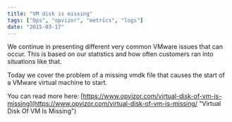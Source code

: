 ```yaml
---
title: "VM disk is missing"
tags: ["Ops", "opvizor", "metrics", "logs"]
date: "2015-03-17"
---
```


We continue in presenting different very common VMware issues that can occur. This is based on our statistics and how often customers ran into situations like that.

Today we cover the problem of a missing vmdk file that causes the start of a VMware virtual machine to start.

You can read more here: [https://www.opvizor.com/virtual-disk-of-vm-is-missing](https://www.opvizor.com/virtual-disk-of-vm-is-missing/ "Virtual Disk Of VM Is Missing")
